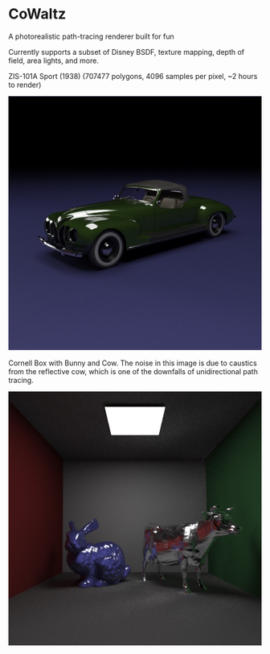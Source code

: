# CoWaltz

A photorealistic path-tracing renderer built for fun

Currently supports a subset of Disney BSDF, texture mapping, depth of field, area lights, and more.



ZIS-101A Sport (1938) (707477 polygons, 4096 samples per pixel, ~2 hours to render)

![Car Render](ProgressPics/Car.jpeg)


Cornell Box with Bunny and Cow. The noise in this image is due to caustics from the reflective cow, which is one of the downfalls of unidirectional path tracing.

![CornellBox](ProgressPics/CornellBox.jpeg)

